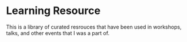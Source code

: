 # Learning Resource

This is a library of curated resrouces that have been used in workshops, talks, and other events that I was a part of. 

